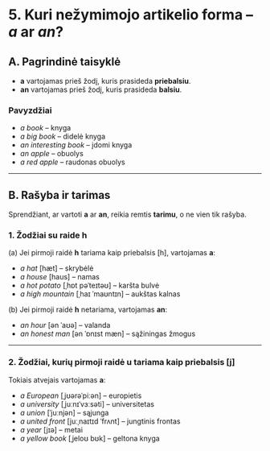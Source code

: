 # 5. Kuri nežymimojo artikelio forma – *a* ar *an*?

## A. Pagrindinė taisyklė
- **a** vartojamas prieš žodį, kuris prasideda **priebalsiu**.  
- **an** vartojamas prieš žodį, kuris prasideda **balsiu**.  

### Pavyzdžiai
- *a book* – knyga  
- *a big book* – didelė knyga  
- *an interesting book* – įdomi knyga  
- *an apple* – obuolys  
- *a red apple* – raudonas obuolys  

---

## B. Rašyba ir tarimas
Sprendžiant, ar vartoti **a** ar **an**, reikia remtis **tarimu**, o ne vien tik rašyba.

### 1. Žodžiai su raide **h**
(a) Jei pirmoji raidė **h** tariama kaip priebalsis [h], vartojamas **a**:  
- *a hat* [hæt] – skrybėlė  
- *a house* [haus] – namas  
- *a hot potato* [ˌhɒt pəˈteɪtəʊ] – karšta bulvė  
- *a high mountain* [ˌhaɪ ˈmaʊntɪn] – aukštas kalnas  

(b) Jei pirmoji raidė **h** netariama, vartojamas **an**:  
- *an hour* [ən ˈaʊə] – valanda  
- *an honest man* [ən ˈɒnɪst mæn] – sąžiningas žmogus  

---

### 2. Žodžiai, kurių pirmoji raidė **u** tariama kaip priebalsis [j]
Tokiais atvejais vartojamas **a**:  
- *a European* [ˌjʊərəˈpiːən] – europietis  
- *a university* [ˌjuːnɪˈvɜːsəti] – universitetas  
- *a union* [ˈjuːnjən] – sąjunga  
- *a united front* [juːˌnaɪtɪd ˈfrʌnt] – jungtinis frontas  
- *a year* [jɪə] – metai  
- *a yellow book* [ˌjeloʊ bʊk] – geltona knyga  
